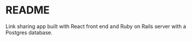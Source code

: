 # README

Link sharing app built with React front end and Ruby on Rails server with a Postgres database.
